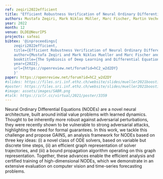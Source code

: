 ```yaml
---
ref: zeqiri2022efficient
title: "Efficient Robustness Verification of Neural Ordinary Differential Equations"
authors: Mustafa Zeqiri, Mark Niklas Müller, Marc Fischer, Martin Vechev
year: 2022
month: 12
venue: DLDE@NeurIPS
projects: safeai
bibtex: '@inproceedings{
	zeqiri2022efficient,
	title={Efficient Robustness Verification of Neural Ordinary Differential Equations},
	author={Mustafa Zeqiri and Mark Niklas Mueller and Marc Fischer and Martin Vechev},
	booktitle={The Symbiosis of Deep Learning and Differential Equations II},
	year={2022},
	url={https://openreview.net/forum?id=hC2_w2d2DY}
	}'
paper: https://openreview.net/forum?id=hC2_w2d2DY
#slides: https://files.sri.inf.ethz.ch/website/slides/mueller2021boosting_slides.pdf
#poster: https://files.sri.inf.ethz.ch/website/slides/mueller2021boosting_poster.pdf
#image: assets/images/SABR.png
#talk: https://iclr.cc/virtual/2021/poster/3359
---
```


Neural Ordinary Differential Equations (NODEs) are a novel neural architecture, built around initial value problems with learned dynamics. Thought to be inherently more robust against adversarial perturbations, they were recently shown to be vulnerable to strong adversarial attacks, highlighting the need for formal guarantees. In this work, we tackle this challenge and propose GAINS, an analysis framework for NODEs based on three key ideas: (i) a novel class of ODE solvers, based on variable but discrete time steps, (ii) an efficient graph representation of solver trajectories, and (iii) a bound propagation algorithm operating on this graph representation. Together, these advances enable the efficient analysis and certified training of high-dimensional NODEs, which we demonstrate in an extensive evaluation on computer vision and time-series forecasting problems.

